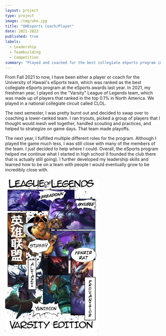```yaml
---
layout: project
type: project
image: /img/uhe.jpg
title: "UHEsports Coach/Player"
date: 2021-2023
published: true
labels:
  - Leadership
  - Teambuilding
  - Competition
summary: "Played and coached for the best collegiate eSports program in the country."
---
```


From Fall 2021 to now, I have been either a player or coach for the University of Hawaii's eSports team, which was ranked as the best collegiate eSports program at the eSports awards last year. In 2021, my freshman year, I played on the "Varsity" League of Legends team, which was made up of players that ranked in the top 0.1% in North America. We played in a national collegiate circuit called CLOL.

The next semester, I was pretty burnt out and decided to swap over to coaching a lower-ranked team. I ran tryouts, picked a group of players that I thought would mesh well together, handled scouting and practices, and helped to strategize on game days. That team made playoffs.

The next year, I fulfilled multiple different roles for the program. Although I played the game much less, I was still close with many of the members of the team. I just decided to help where I could. Overall, the eSports program helped me continue what I started in high school (I founded the club there that is actually still going). I further developed my leadership skills and learned how to be on a team with people I would eventually grow to be incredibly close with.

<img class="img-fluid" src="../img/IMG_1581.jpeg" width="300" 
     height="500">
